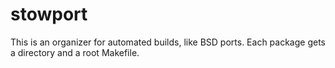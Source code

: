 # stowport
This is an organizer for automated builds, like BSD ports. Each package gets a directory and a root Makefile.

